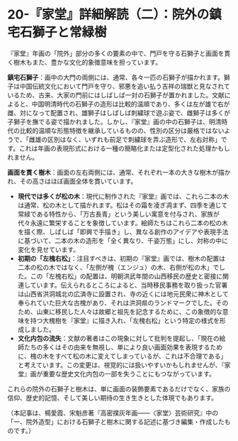 # 20-『家堂』詳細解読（二）：院外の鎮宅石獅子と常緑樹

『家堂』年画の「院外」部分の多くの要素の中で、門戸を守る石獅子と画面を貫く樹木もまた、豊かな文化的象徴意味を担っています。

**鎮宅石獅子**：画中の大門の両側には、通常、各々一匹の石獅子が描かれます。獅子は中国伝統文化において門戸を守り、邪悪を追い払う吉祥の瑞獣と見なされているため、古来、大家の門前にはしばしば一対の石獅子が置かれました。文献によると、中国明清時代の石獅子の造形は比較的温順であり、多くは左が雄で右が雌、対になって配置され、雄獅子はしばしば刺繍球で遊ぶ姿で、雌獅子は多くが子獅子を撫でる姿で描かれました。しかし、『家堂』画の中の石獅子は、明清時代の比較的温順な形態特徴を継承しているものの、性別の区分は厳格ではないようで、「雌雄の区別はなく、いずれも前足で刺繍球を弄ぶ造形で、左右対称」です。これは年画の表現形式における一種の簡略化または定型化された処理かもしれません。

**画面を貫く樹木**：画面の左右両側には、通常、それぞれ一本の大きな樹木が描かれ、その高さはほぼ画面全体を貫いています。
*   **現代では多くが松の木**：現代に制作された『家堂』画では、これら二本の木は通常、松の木として描かれます。松はその霜を凌ぎ凋まず、四季を通じて常緑である特性から、「万古長青」という美しい寓意を付与され、家族が代々永遠に繁栄することを象徴しています。絵師たちはこれら二本の松の木を描く際、しばしば「即興で手描き」し、異なる創作のアイデアや表現手法に基づいて、二本の木の造形を「全く異なり、千姿万態」にし、対称の中に変化を見せています。
*   **初期の「左槐右松」**：注目すべきは、初期の『家堂』画では、樹木の配置は二本の松の木ではなく、「左側が槐（エンジュ）の木、右側が松の木」でした。この「左槐右松」の配置は、明朝洪武年間の山西移民の歴史と密接に関連しています。伝えられるところによると、当時移民事務を取り扱った官署は山西省洪洞城北の広済寺に設置され、寺の近くには地元民衆に神木として奉られていた巨大な古槐があり、それは洪洞県のランドマークでした。そのため、山東に移民した人々は故郷と祖先を記念するために、この象徴的な意味を持つ大槐樹を『家堂』に描き入れ、「左槐右松」という特定の様式を形成しました。
*   **文化内包の流失**：文献の著者はこの現象に対して批判を提起し、「現在の絵師たちの多くはその由来を無視し、単により良い画面効果を表現するために、槐の木をすべて松の木に変えてしまっているが、これは不合理である」と考えています。この変更は、視覚的には扱いやすいかもしれませんが、『家堂』画が重要な歴史文化内包の一部を失うことにもつながっています。

これらの院外の石獅子と樹木は、単に画面の装飾要素であるだけでなく、家族の信仰、歴史的記憶、そして美しい期待の生き生きとした体現でもあります。

（本記事は、楊愛霞、宋魁彦著『高密撲灰年画——〈家堂〉芸術研究』中の「一、院外造型」における石獅子と樹木に関する記述に基づき編集・作成したものです。）